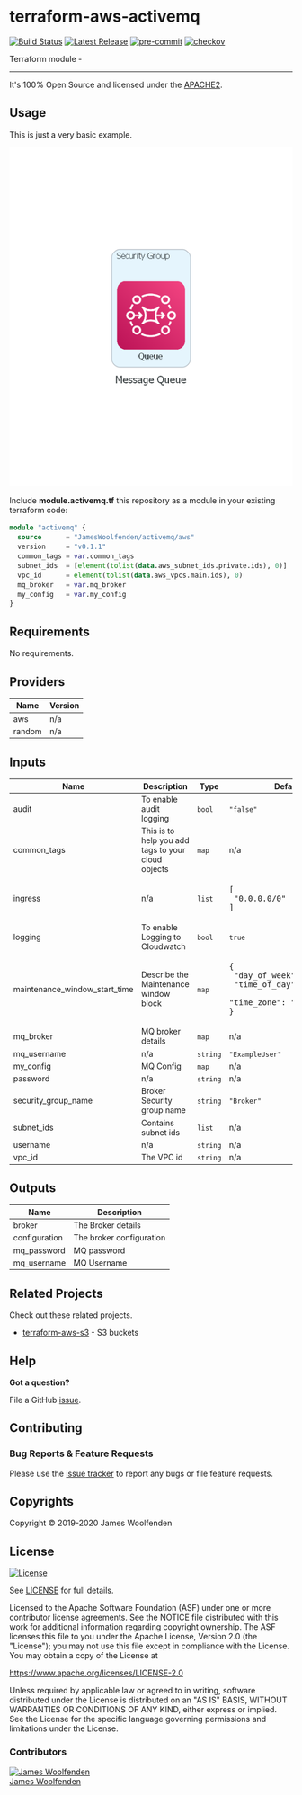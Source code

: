 # terraform-aws-activemq

[![Build Status](https://github.com/JamesWoolfenden/terraform-aws-activemq/workflows/Verify%20and%20Bump/badge.svg?branch=master)](https://github.com/JamesWoolfenden/terraform-aws-activemq)
[![Latest Release](https://img.shields.io/github/release/JamesWoolfenden/terraform-aws-activemq.svg)](https://github.com/JamesWoolfenden/terraform-aws-activemq/releases/latest)
[![pre-commit](https://img.shields.io/badge/pre--commit-enabled-brightgreen?logo=pre-commit&logoColor=white)](https://github.com/pre-commit/pre-commit)
[![checkov](https://img.shields.io/badge/checkov-verified-brightgreen)](https://www.checkov.io/)

Terraform module -

---

It's 100% Open Source and licensed under the [APACHE2](LICENSE).

## Usage

This is just a very basic example.

![alt text](./diagram/message_queue.png)

Include **module.activemq.tf** this repository as a module in your existing terraform code:

```terraform
module "activemq" {
  source      = "JamesWoolfenden/activemq/aws"
  version     = "v0.1.1"
  common_tags = var.common_tags
  subnet_ids  = [element(tolist(data.aws_subnet_ids.private.ids), 0)]
  vpc_id      = element(tolist(data.aws_vpcs.main.ids), 0)
  mq_broker   = var.mq_broker
  my_config   = var.my_config
}
```

<!-- BEGINNING OF PRE-COMMIT-TERRAFORM DOCS HOOK -->

## Requirements

No requirements.

## Providers

| Name   | Version |
| ------ | ------- |
| aws    | n/a     |
| random | n/a     |

## Inputs

| Name                          | Description                                        | Type     | Default                                                                                           | Required |
| ----------------------------- | -------------------------------------------------- | -------- | ------------------------------------------------------------------------------------------------- | :------: |
| audit                         | To enable audit logging                            | `bool`   | `"false"`                                                                                         |    no    |
| common_tags                   | This is to help you add tags to your cloud objects | `map`    | n/a                                                                                               |   yes    |
| ingress                       | n/a                                                | `list`   | <pre>[<br> "0.0.0.0/0"<br>]</pre>                                                                 |    no    |
| logging                       | To enable Logging to Cloudwatch                    | `bool`   | `true`                                                                                            |    no    |
| maintenance_window_start_time | Describe the Maintenance window block              | `map`    | <pre>{<br> "day_of_week": "MONDAY",<br> "time_of_day": "12:05",<br> "time_zone": "GMT"<br>}</pre> |    no    |
| mq_broker                     | MQ broker details                                  | `map`    | n/a                                                                                               |   yes    |
| mq_username                   | n/a                                                | `string` | `"ExampleUser"`                                                                                   |    no    |
| my_config                     | MQ Config                                          | `map`    | n/a                                                                                               |   yes    |
| password                      | n/a                                                | `string` | n/a                                                                                               |   yes    |
| security_group_name           | Broker Security group name                         | `string` | `"Broker"`                                                                                        |    no    |
| subnet_ids                    | Contains subnet ids                                | `list`   | n/a                                                                                               |   yes    |
| username                      | n/a                                                | `string` | n/a                                                                                               |   yes    |
| vpc_id                        | The VPC id                                         | `string` | n/a                                                                                               |   yes    |

## Outputs

| Name          | Description              |
| ------------- | ------------------------ |
| broker        | The Broker details       |
| configuration | The broker configuration |
| mq_password   | MQ password              |
| mq_username   | MQ Username              |

<!-- END OF PRE-COMMIT-TERRAFORM DOCS HOOK -->

## Related Projects

Check out these related projects.

- [terraform-aws-s3](https://github.com/jameswoolfenden/terraform-aws-s3) - S3 buckets

## Help

**Got a question?**

File a GitHub [issue](https://github.com/JamesWoolfenden/terraform-aws-activemq/issues).

## Contributing

### Bug Reports & Feature Requests

Please use the [issue tracker](https://github.com/JamesWoolfenden/terraform-aws-activemq/issues) to report any bugs or file feature requests.

## Copyrights

Copyright © 2019-2020 James Woolfenden

## License

[![License](https://img.shields.io/badge/License-Apache%202.0-blue.svg)](https://opensource.org/licenses/Apache-2.0)

See [LICENSE](LICENSE) for full details.

Licensed to the Apache Software Foundation (ASF) under one
or more contributor license agreements. See the NOTICE file
distributed with this work for additional information
regarding copyright ownership. The ASF licenses this file
to you under the Apache License, Version 2.0 (the
"License"); you may not use this file except in compliance
with the License. You may obtain a copy of the License at

<https://www.apache.org/licenses/LICENSE-2.0>

Unless required by applicable law or agreed to in writing,
software distributed under the License is distributed on an
"AS IS" BASIS, WITHOUT WARRANTIES OR CONDITIONS OF ANY
KIND, either express or implied. See the License for the
specific language governing permissions and limitations
under the License.

### Contributors

[![James Woolfenden][jameswoolfenden_avatar]][jameswoolfenden_homepage]<br/>[James Woolfenden][jameswoolfenden_homepage]

[jameswoolfenden_homepage]: https://github.com/jameswoolfenden
[jameswoolfenden_avatar]: https://github.com/jameswoolfenden.png?size=150
[github]: https://github.com/jameswoolfenden
[linkedin]: https://www.linkedin.com/in/jameswoolfenden/
[twitter]: https://twitter.com/JimWoolfenden
[share_twitter]: https://twitter.com/intent/tweet/?text=terraform-aws-activemq&url=https://github.com/JamesWoolfenden/terraform-aws-activemq
[share_linkedin]: https://www.linkedin.com/shareArticle?mini=true&title=terraform-aws-activemq&url=https://github.com/JamesWoolfenden/terraform-aws-activemq
[share_reddit]: https://reddit.com/submit/?url=https://github.com/JamesWoolfenden/terraform-aws-activemq
[share_facebook]: https://facebook.com/sharer/sharer.php?u=https://github.com/JamesWoolfenden/terraform-aws-activemq
[share_email]: mailto:?subject=terraform-aws-activemq&body=https://github.com/JamesWoolfenden/terraform-aws-activemq
